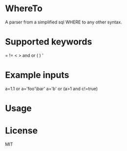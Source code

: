 # WhereTo
A parser from a simplified sql WHERE to any other syntax.

# Supported keywords
= != < > and or ( ) '

# Example inputs
a=1.1 or a='foo'\bar'
a='b' or (a>1 and c!=true)

# Usage


# License
MIT